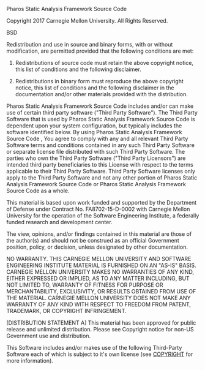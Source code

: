 Pharos Static Analysis Framework Source Code

Copyright 2017 Carnegie Mellon University. All Rights Reserved.

BSD

Redistribution and use in source and binary forms, with or without
modification, are permitted provided that the following conditions are
met:

1. Redistributions of source code must retain the above copyright
notice, this list of conditions and the following disclaimer.

2. Redistributions in binary form must reproduce the above copyright
notice, this list of conditions and the following disclaimer in the
documentation and/or other materials provided with the distribution.

Pharos Static Analysis Framework Source Code includes and/or can make
use of certain third party software ("Third Party Software"). The
Third Party Software that is used by Pharos Static Analysis Framework
Source Code is dependent upon your system configuration, but typically
includes the software identified below. By using Pharos Static
Analysis Framework Source Code , You agree to comply with any and all
relevant Third Party Software terms and conditions contained in any
such Third Party Software or separate license file distributed with
such Third Party Software. The parties who own the Third Party
Software ("Third Party Licensors") are intended third party
beneficiaries to this License with respect to the terms applicable to
their Third Party Software. Third Party Software licenses only apply
to the Third Party Software and not any other portion of Pharos Static
Analysis Framework Source Code or Pharos Static Analysis Framework
Source Code as a whole.

This material is based upon work funded and supported by the
Department of Defense under Contract No. FA8702-15-D-0002 with
Carnegie Mellon University for the operation of the Software
Engineering Institute, a federally funded research and development
center.

The view, opinions, and/or findings contained in this material are
those of the author(s) and should not be construed as an official
Government position, policy, or decision, unless designated by other
documentation.

NO WARRANTY. THIS CARNEGIE MELLON UNIVERSITY AND SOFTWARE ENGINEERING
INSTITUTE MATERIAL IS FURNISHED ON AN "AS-IS" BASIS. CARNEGIE MELLON
UNIVERSITY MAKES NO WARRANTIES OF ANY KIND, EITHER EXPRESSED OR
IMPLIED, AS TO ANY MATTER INCLUDING, BUT NOT LIMITED TO, WARRANTY OF
FITNESS FOR PURPOSE OR MERCHANTABILITY, EXCLUSIVITY, OR RESULTS
OBTAINED FROM USE OF THE MATERIAL. CARNEGIE MELLON UNIVERSITY DOES NOT
MAKE ANY WARRANTY OF ANY KIND WITH RESPECT TO FREEDOM FROM PATENT,
TRADEMARK, OR COPYRIGHT INFRINGEMENT.

[DISTRIBUTION STATEMENT A] This material has been approved for public
release and unlimited distribution.  Please see Copyright notice for
non-US Government use and distribution.

This Software includes and/or makes use of the following Third-Party
Software each of which is subject to it's own license (see
[COPYRIGHT](COPYRIGHT.md) for more information).
